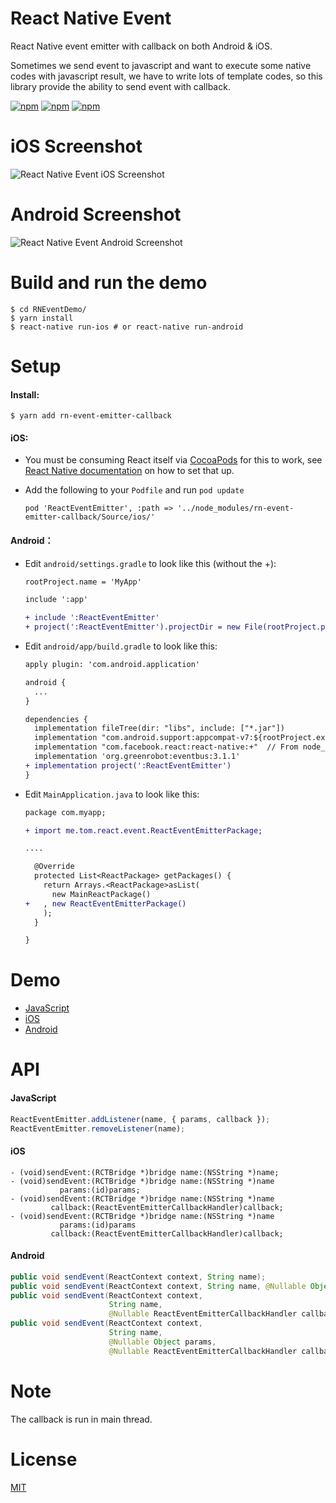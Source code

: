 # React Native Event

React Native event emitter with callback on both Android & iOS.

Sometimes we send event to javascript and want to execute some native codes with javascript result, we have to write lots of template codes, so this library provide the ability to send event with callback.

[![npm](https://img.shields.io/npm/v/rn-event-emitter-callback.svg?style=plastic)](https://npmjs.org/package/rn-event-emitter-callback) [![npm](https://img.shields.io/npm/dm/rn-event-emitter-callback.svg?style=plastic)](https://npmjs.org/package/rn-event-emitter-callback) [![npm](https://img.shields.io/npm/dt/rn-event-emitter-callback.svg?style=plastic)](https://npmjs.org/package/rn-event-emitter-callback)

# iOS Screenshot

![React Native Event iOS Screenshot](Screenshot-iOS.gif)

# Android Screenshot

![React Native Event Android Screenshot](Screenshot-Android.gif)

# Build and run the demo

```shell
$ cd RNEventDemo/
$ yarn install
$ react-native run-ios # or react-native run-android
```

# Setup

#### Install:

```shell
$ yarn add rn-event-emitter-callback
```

#### iOS:

* You must be consuming React itself via [CocoaPods](https://cocoapods.org/) for this to work, see [React Native documentation](https://facebook.github.io/react-native/docs/integration-with-existing-apps) on how to set that up.

* Add the following to your `Podfile` and run `pod update`

  ```
  pod 'ReactEventEmitter', :path => '../node_modules/rn-event-emitter-callback/Source/ios/'
  ```

#### Android：

* Edit `android/settings.gradle` to look like this (without the +):

  ```diff
  rootProject.name = 'MyApp'

  include ':app'

  + include ':ReactEventEmitter'
  + project(':ReactEventEmitter').projectDir = new File(rootProject.projectDir, '../node_modules/rn-event-emitter-callback/Source/android')
  ```

* Edit `android/app/build.gradle` to look like this:

  ```diff
  apply plugin: 'com.android.application'

  android {
    ...
  }

  dependencies {
    implementation fileTree(dir: "libs", include: ["*.jar"])
    implementation "com.android.support:appcompat-v7:${rootProject.ext.supportLibVersion}"
    implementation "com.facebook.react:react-native:+"  // From node_modules
    implementation 'org.greenrobot:eventbus:3.1.1'
  + implementation project(':ReactEventEmitter')
  }
  ```


* Edit `MainApplication.java` to look like this:

  ```diff
  package com.myapp;

  + import me.tom.react.event.ReactEventEmitterPackage;

  ....

    @Override
    protected List<ReactPackage> getPackages() {
      return Arrays.<ReactPackage>asList(
        new MainReactPackage()
  +   , new ReactEventEmitterPackage()
      );
    }

  }
  ```


# Demo

* [JavaScript](RNEventDemo/App.js#L14-L25)
* [iOS](RNEventDemo/ios/RNEventDemo/AppDelegate.m#L53-L60)
* [Android](RNEventDemo/android/app/src/main/java/com/rneventdemo/MainActivity.java#L45-L53)

# API

#### JavaScript

```javascript
ReactEventEmitter.addListener(name, { params, callback });
ReactEventEmitter.removeListener(name);
```

#### iOS

```objc
- (void)sendEvent:(RCTBridge *)bridge name:(NSString *)name;
- (void)sendEvent:(RCTBridge *)bridge name:(NSString *)name
           params:(id)params;
- (void)sendEvent:(RCTBridge *)bridge name:(NSString *)name
         callback:(ReactEventEmitterCallbackHandler)callback;
- (void)sendEvent:(RCTBridge *)bridge name:(NSString *)name
           params:(id)params
         callback:(ReactEventEmitterCallbackHandler)callback;
```

#### Android

```java
public void sendEvent(ReactContext context, String name);
public void sendEvent(ReactContext context, String name, @Nullable Object params);
public void sendEvent(ReactContext context,
                      String name,
                      @Nullable ReactEventEmitterCallbackHandler callbackHandler);
public void sendEvent(ReactContext context,
                      String name,
                      @Nullable Object params,
                      @Nullable ReactEventEmitterCallbackHandler callbackHandler);
```

# Note

The callback is run in main thread.

# License

[MIT](LICENSE)
